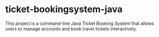 # ticket-bookingsystem-java
This project is a command-line Java Ticket Booking System that allows users to manage accounts and book travel tickets interactively.
